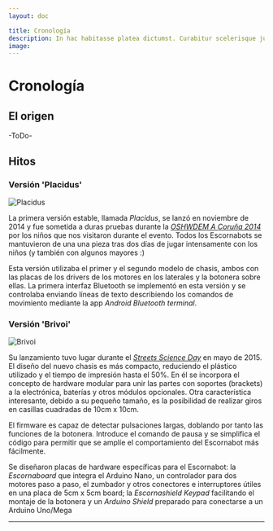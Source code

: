 ```yaml
---
layout: doc

title: Cronología
description: In hac habitasse platea dictumst. Curabitur scelerisque justo vitae nunc ultrices.
image: 
---
```


# Cronología

## El origen

-ToDo-

## Hitos

### Versión 'Placidus'

![Placidus][Placidus]

La primera versión estable, llamada *Placidus*, se lanzó en noviembre de 2014 y fue sometida a duras pruebas durante la *[OSHWDEM A Coruña 2014][OSH01]* por los niños que nos visitaron durante el evento. Todos los Escornabots se mantuvieron de una una pieza tras dos días de jugar intensamente con los niños (y también con algunos mayores :)

Esta versión utilizaba el primer y el segundo modelo de chasis, ambos con las placas de los drivers de los motores en  los laterales y la botonera sobre ellas. La primera interfaz Bluetooth se implementó en esta versión y se controlaba enviando líneas de texto describiendo los comandos de movimiento mediante la app *Android Bluetooth terminal*.

### Versión 'Brivoi'

![Brivoi][Brivoi]

Su lanzamiento tuvo lugar durante el [*Streets Science Day*][SCI01] en mayo de 2015. El diseño del nuevo chasis es más compacto, reduciendo el plástico utilizado y el tiempo de impresión hasta el 50%. En él se incorpora el concepto de hardware modular para unir las partes con soportes (brackets) a la electrónica, baterías y otros módulos opcionales. Otra característica interesante, debido a su pequeño tamaño, es la posibilidad de realizar giros en casillas cuadradas de 10cm x 10cm.

El firmware es capaz de detectar pulsaciones largas, doblando por tanto las funciones de la botonera. Introduce el comando de pausa y se simplifica el código para permitir que se  amplíe el comportamiento del Escornabot más fácilmente.

Se diseñaron placas de hardware específicas para el Escornabot: la _Escornaboard_ que integra el Arduino Nano, un controlador para dos motores paso a paso, el zumbador y otros conectores e interruptores útiles en una placa de 5cm x 5cm board; la _Escornashield Keypad_ facilitando el montaje de la botonera y un  _Arduino Shield_ preparado para conectarse a un Arduino Uno/Mega

---------

[OSH01]: http://oshwdem.org/2014/11/se-acabo-pulpo/
[SCI01]: http://www.amigoscc.es/agend/?calendar_day=2015-05-09

<!-- Images -->
[Placidus]: https://escornabot.com/web/sites/default/files/node_attachs/placidus.jpg
[Brivoi]: https://escornabot.com/web/sites/default/files/node_attachs/brivoi.jpg

